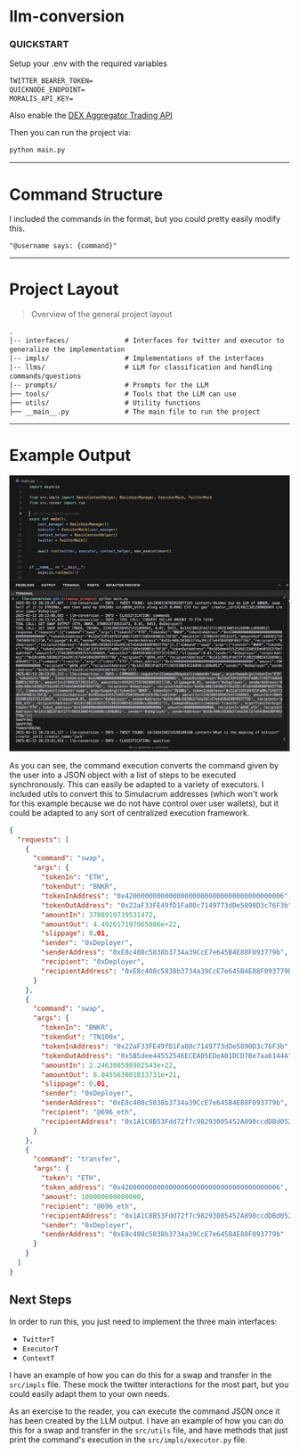 # llm-conversion


### QUICKSTART

Setup your .env with the required variables
```
TWITTER_BEARER_TOKEN=
QUICKNODE_ENDPOINT=
MORALIS_API_KEY=
```

Also enable the [DEX Aggregator Trading API](https://marketplace.quicknode.com/add-on/dex-aggregator-trading-api)

Then you can run the project via:

```bash
python main.py
```

---

# Command Structure

I included the commands in the format, but you could pretty easily modify this.
```
"@username says: {command}"
```

---

# Project Layout

> Overview of the general project layout

    .
    |-- interfaces/              # Interfaces for twitter and executor to generalize the implementation
    |-- impls/                   # Implementations of the interfaces
    |-- llms/                    # LLM for classification and handling commands/questions
    |-- prompts/                 # Prompts for the LLM
    ├── tools/                   # Tools that the LLM can use
    ├── utils/                   # Utility functions
    ├── __main__.py              # The main file to run the project

---

# Example Output


![An image of the output from a run](./assets/screenshot.png?raw=true "Command Execution")

As you can see, the command execution converts the command given by the user into a JSON object with a list of steps to be executed synchronously.  This can easily be adapted to a variety of executors.  I included utils to convert this to Simulacrum addresses (which won't work for this example because we do not have control over user wallets), but it could be adapted to any sort of centralized execution framework.

```json
{
  "requests": [
    {
      "command": "swap",
      "args": {
        "tokenIn": "ETH",
        "tokenOut": "BNKR",
        "tokenInAddress": "0x4200000000000000000000000000000000000006",
        "tokenOutAddress": "0x22aF33FE49fD1Fa80c7149773dDe5890D3c76F3b",
        "amountIn": 3708919739531472,
        "amountOut": 4.492617197965086e+22,
        "slippage": 0.01,
        "sender": "0xDeployer",
        "senderAddress": "0xE8c408c5838b3734a39CcE7e645B4E88F093779b",
        "recipient": "0xDeployer",
        "recipientAddress": "0xE8c408c5838b3734a39CcE7e645B4E88F093779b"
      }
    },
    {
      "command": "swap",
      "args": {
        "tokenIn": "BNKR",
        "tokenOut": "TN100x",
        "tokenInAddress": "0x22aF33FE49fD1Fa80c7149773dDe5890D3c76F3b",
        "tokenOutAddress": "0x5B5dee44552546ECEA05EDeA01DCD7Be7aa6144A",
        "amountIn": 2.246308598982543e+22,
        "amountOut": 8.045563001833731e+21,
        "slippage": 0.01,
        "sender": "0xDeployer",
        "senderAddress": "0xE8c408c5838b3734a39CcE7e645B4E88F093779b",
        "recipient": "@696_eth",
        "recipientAddress": "0x1A1C8B53Fdd72f7c98293005452A890ccdDBd052"
      }
    },
    {
      "command": "transfer",
      "args": {
        "token": "ETH",
        "token_address": "0x4200000000000000000000000000000000000006",
        "amount": 100000000000000,
        "recipient": "@696_eth",
        "recipientAddress": "0x1A1C8B53Fdd72f7c98293005452A890ccdDBd052",
        "sender": "0xDeployer",
        "senderAddress": "0xE8c408c5838b3734a39CcE7e645B4E88F093779b"
      }
    }
  ]
}
```


## Next Steps

In order to run this, you just need to implement the three main interfaces:
  - `TwitterT`
  - `ExecutorT`
  - `ContextT`

I have an example of how you can do this for a swap and transfer in the `src/impls` file.  These mock the twitter interactions for the most part, but you could easily adapt them to your own needs.

As an exercise to the reader, you can execute the command JSON once it has been created by the LLM output.  I have an example of how you can do this for a swap and transfer in the `src/utils` file, and have methods that just print the command's execution in the `src/impls/executor.py` file.
